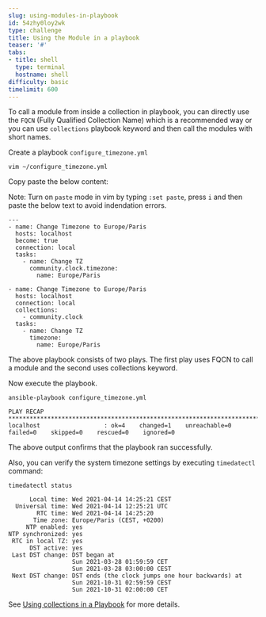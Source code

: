 ```yaml
---
slug: using-modules-in-playbook
id: 54zhy0loy2wk
type: challenge
title: Using the Module in a playbook
teaser: '#'
tabs:
- title: shell
  type: terminal
  hostname: shell
difficulty: basic
timelimit: 600
---
```

To call a module from inside a collection in playbook, you can directly use the `FQCN` (Fully Qualified Collection Name) which is a recommended way or you can use `collections` playbook keyword and then call the modules with short names.

Create a playbook `configure_timezone.yml`

```
vim ~/configure_timezone.yml
```

Copy paste the below content:

Note: Turn on `paste` mode in vim by typing `:set paste`, press `i` and then paste the below text to avoid indendation errors.

```
---
- name: Change Timezone to Europe/Paris
  hosts: localhost
  become: true
  connection: local
  tasks:
    - name: Change TZ
      community.clock.timezone:
        name: Europe/Paris

- name: Change Timezone to Europe/Paris
  hosts: localhost
  connection: local
  collections:
    - community.clock
  tasks:
    - name: Change TZ
      timezone:
        name: Europe/Paris
```

The above playbook consists of two plays. The first play uses FQCN to call a module and the second uses collections keyword.

Now execute the playbook.

```
ansible-playbook configure_timezone.yml
```

```
PLAY RECAP **************************************************************************************************************************
localhost                  : ok=4    changed=1    unreachable=0    failed=0    skipped=0    rescued=0    ignored=0
```

The above output confirms that the playbook ran successfully.

Also, you can verify the system timezone settings by executing `timedatectl` command:

```
timedatectl status

      Local time: Wed 2021-04-14 14:25:21 CEST
  Universal time: Wed 2021-04-14 12:25:21 UTC
        RTC time: Wed 2021-04-14 14:25:20
       Time zone: Europe/Paris (CEST, +0200)
     NTP enabled: yes
NTP synchronized: yes
 RTC in local TZ: yes
      DST active: yes
 Last DST change: DST began at
                  Sun 2021-03-28 01:59:59 CET
                  Sun 2021-03-28 03:00:00 CEST
 Next DST change: DST ends (the clock jumps one hour backwards) at
                  Sun 2021-10-31 02:59:59 CEST
                  Sun 2021-10-31 02:00:00 CET
```

See [Using collections in a Playbook](https://docs.ansible.com/ansible/latest/user_guide/collections_using.html#using-collections-in-a-playbook) for more details.